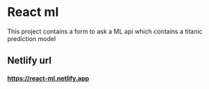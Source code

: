 # React ml

This project contains a form to ask a ML api which contains a titanic prediction model

## Netlify url

#### https://react-ml.netlify.app
